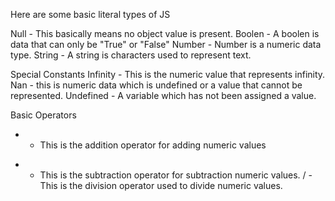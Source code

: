 Here are some basic literal types of JS

Null - This basically means no object value is present.
Boolen - A boolen is data that can only be "True" or "False"
Number - Number is a numeric data type.
String - A string is characters used to represent text.


Special Constants
Infinity - This is the numeric value that represents infinity.
Nan - this is numeric data which is undefined or a value that cannot be represented.
Undefined - A variable which has not been assigned a value.

Basic Operators

+ - This is the addition operator for adding numeric values
-  - This is the subtraction operator for subtraction numeric values.
/ - This is the division operator used to divide numeric values.



